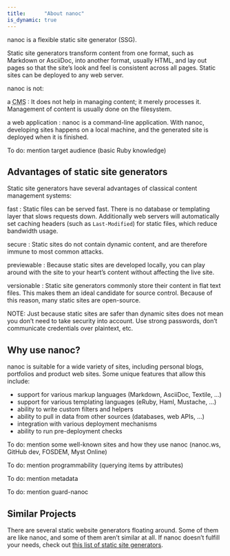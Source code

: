 ```yaml
---
title:      "About nanoc"
is_dynamic: true
---
```


nanoc is a flexible <span class="firstterm">static site generator</span> (<span class="firstterm">SSG</span>).

Static site generators transform content from one format, such as Markdown or AsciiDoc, into another format, usually HTML, and lay out pages so that the site’s look and feel is consistent across all pages. Static sites can be deployed to any web server.

nanoc is not:

a <abbr title="content management system">CMS</abbr>
: It does not help in managing content; it merely processes it. Management of content is usually done on the filesystem.

a web application
: nanoc is a command-line application. With nanoc, developing sites happens on a local machine, and the generated site is deployed when it is finished.

To do: mention target audience (basic Ruby knowledge)

Advantages of static site generators
------------------------------------

Static site generators have several advantages of classical content management systems:

fast
: Static files can be served fast. There is no database or templating layer that slows requests down. Additionally web servers will automatically set caching headers (such as `Last-Modified`) for static files, which reduce bandwidth usage.

secure
: Static sites do not contain dynamic content, and are therefore immune to most common attacks.

previewable
: Because static sites are developed locally, you can play around with the site to your heart’s content without affecting the live site.

versionable
: Static site generators commonly store their content in flat text files. This makes them an ideal candidate for source control. Because of this reason, many static sites are open-source.

NOTE: Just because static sites are safer than dynamic sites does not mean you don’t need to take security into account. Use strong passwords, don’t communicate credentials over plaintext, etc.

Why use nanoc?
--------------

nanoc is suitable for a wide variety of sites, including personal blogs, portfolios and product web sites. Some unique features that allow this include:

* support for various markup languages (Markdown, AsciiDoc, Textile, …)
* support for various templating languages (eRuby, Haml, Mustache, …)
* ability to write custom filters and helpers
* ability to pull in data from other sources (databases, web APIs, …)
* integration with various deployment mechanisms
* ability to run pre-deployment checks

To do: mention some well-known sites and how they use nanoc (nanoc.ws, GitHub dev, FOSDEM, Myst Online)

To do: mention programmability (querying items by attributes)

To do: mention metadata

To do: mention guard-nanoc

Similar Projects
----------------

There are several static website generators floating around. Some of them are like nanoc, and some of them aren’t similar at all. If nanoc doesn’t fulfill your needs, check out [this list of static site generators](http://staticsitegenerators.net/).
